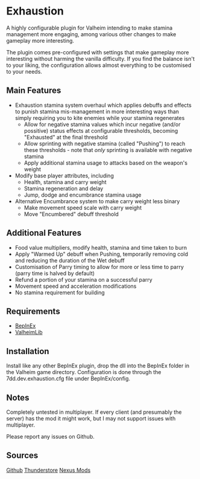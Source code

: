 # Exhaustion
A highly configurable plugin for Valheim intending to make stamina management more engaging, among various other changes to make gameplay more interesting. 

The plugin comes pre-configured with settings that make gameplay more interesting without harming the vanilla difficulty. If you find the balance isn't to your liking, the configuration allows almost everything to be customised to your needs.

## Main Features
* Exhaustion stamina system overhaul which applies debuffs and effects to punish stamina mis-management in more interesting ways than simply requiring you to kite enemies while your stamina regenerates
  * Allow for negative stamina values which incur negative (and/or possitive) status effects at configurable thresholds, becoming "Exhausted" at the final threshold
  * Allow sprinting with negative stamina (called "Pushing") to reach these thresholds - note that *only* sprinting is available with negative stamina
  * Apply additional stamina usage to attacks based on the weapon's weight
* Modify base player attributes, including
  * Health, stamina and carry weight
  * Stamina regeneration and delay
  * Jump, dodge and encumbrance stamina usage
* Alternative Encumbrance system to make carry weight less binary
  * Make movement speed scale with carry weight
  * Move "Encumbered" debuff threshold

## Additional Features
* Food value multipliers, modify health, stamina and time taken to burn
* Apply "Warmed Up" debuff when Pushing, temporarily removing cold and reducing the duration of the Wet debuff
* Customisation of Parry timing to allow for more or less time to parry (parry time is halved by default)
* Refund a portion of your stamina on a successful parry
* Movement speed and acceleration modifications
* No stamina requirement for building 

## Requirements
* [BepInEx](https://valheim.thunderstore.io/package/denikson/BepInExPack_Valheim/)
* [ValheimLib](https://valheim.thunderstore.io/package/ValheimModding/ValheimLib/)

## Installation
Install like any other BepInEx plugin, drop the dll into the BepInEx folder in the Valheim game directory. Configuration is done through the 7dd.dev.exhaustion.cfg file under BepInEx/config.

## Notes
Completely untested in multiplayer. If every client (and presumably the server) has the mod it might work, but I may not support issues with multiplayer.

Please report any issues on Github.

## Sources
[Github](https://github.com/cmorton95/Exhaustion)
[Thunderstore](https://valheim.thunderstore.io/package/etaks/Exhaustion/)
[Nexus Mods](https://www.nexusmods.com/valheim/mods/297)
